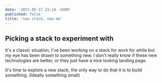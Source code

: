 ```yaml
---
date: '2021-05-17 21:14 -0400'
published: false
title: 'new stack, new me'
---
```

## Picking a stack to experiment with

It's a classic situation, I've been working on a stack for work for while but my eye has been drawn to something new. I don't really know if these new technologies are better, or they just have a nice looking landing page.

It's time to explore a new stack, the only way to do that it is to build something. (Ideally something small)


